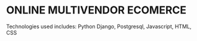 # ONLINE MULTIVENDOR ECOMERCE
Technologies used includes:
Python
Django,
Postgresql,
Javascript,
HTML,
CSS
